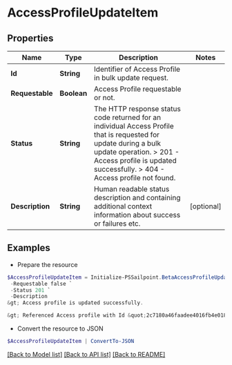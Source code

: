 # AccessProfileUpdateItem
## Properties

Name | Type | Description | Notes
------------ | ------------- | ------------- | -------------
**Id** | **String** | Identifier of Access Profile in bulk update request. | 
**Requestable** | **Boolean** | Access Profile requestable or not. | 
**Status** | **String** |  The HTTP response status code returned for an individual Access Profile that is requested for update during a bulk update operation.  &gt; 201   - Access profile is updated successfully.  &gt; 404   - Access profile not found.  | 
**Description** | **String** | Human readable status description and containing additional context information about success or failures etc.  | [optional] 

## Examples

- Prepare the resource
```powershell
$AccessProfileUpdateItem = Initialize-PSSailpoint.BetaAccessProfileUpdateItem  -Id 2c7180a46faadee4016fb4e018c20642 `
 -Requestable false `
 -Status 201 `
 -Description 
&gt; Access profile is updated successfully.

&gt; Referenced Access profile with Id &quot;2c7180a46faadee4016fb4e018c20642&quot; was not found.

```

- Convert the resource to JSON
```powershell
$AccessProfileUpdateItem | ConvertTo-JSON
```

[[Back to Model list]](../README.md#documentation-for-models) [[Back to API list]](../README.md#documentation-for-api-endpoints) [[Back to README]](../README.md)

